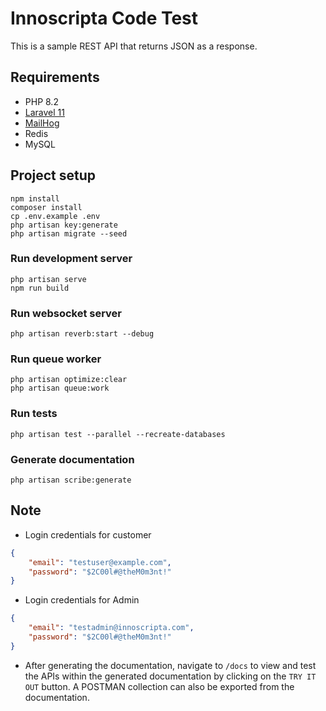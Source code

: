 # Innoscripta Code Test

This is a sample REST API that returns JSON as a response.

## Requirements

- PHP 8.2
- [Laravel 11](https://laravel.com/docs/10.x)
- [MailHog](https://github.com/mailhog/MailHog)
- Redis
- MySQL

## Project setup

```shell
npm install
composer install
cp .env.example .env
php artisan key:generate
php artisan migrate --seed
```

### Run development server

```shell
php artisan serve
npm run build
```

### Run websocket server

```shell
php artisan reverb:start --debug
```

### Run queue worker

```shell
php artisan optimize:clear
php artisan queue:work
```

### Run tests

```shell
php artisan test --parallel --recreate-databases
```

### Generate documentation

```shell
php artisan scribe:generate
```

## Note

- Login credentials for customer

``` json
{
    "email": "testuser@example.com",
    "password": "$2C00l#@theM0m3nt!"
}
```

- Login credentials for Admin

``` json
{
    "email": "testadmin@innoscripta.com",
    "password": "$2C00l#@theM0m3nt!"
}
```

- After generating the documentation, navigate to `/docs` to view and test the APIs within the generated documentation by clicking on the `TRY IT OUT` button. A POSTMAN collection can also be exported from the documentation.

